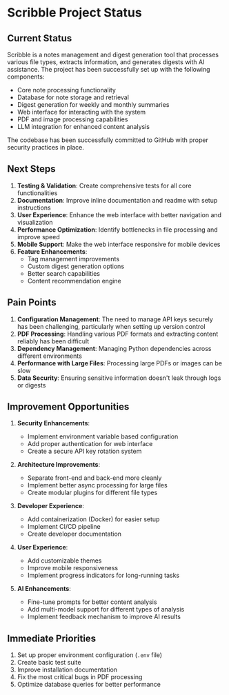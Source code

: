 # Scribble Project Status

## Current Status

Scribble is a notes management and digest generation tool that processes various file types, extracts information, and generates digests with AI assistance. The project has been successfully set up with the following components:

- Core note processing functionality
- Database for note storage and retrieval
- Digest generation for weekly and monthly summaries
- Web interface for interacting with the system
- PDF and image processing capabilities
- LLM integration for enhanced content analysis

The codebase has been successfully committed to GitHub with proper security practices in place.

## Next Steps

1. **Testing & Validation**: Create comprehensive tests for all core functionalities
2. **Documentation**: Improve inline documentation and readme with setup instructions
3. **User Experience**: Enhance the web interface with better navigation and visualization
4. **Performance Optimization**: Identify bottlenecks in file processing and improve speed
5. **Mobile Support**: Make the web interface responsive for mobile devices
6. **Feature Enhancements**:
   - Tag management improvements
   - Custom digest generation options
   - Better search capabilities
   - Content recommendation engine

## Pain Points

1. **Configuration Management**: The need to manage API keys securely has been challenging, particularly when setting up version control
2. **PDF Processing**: Handling various PDF formats and extracting content reliably has been difficult
3. **Dependency Management**: Managing Python dependencies across different environments
4. **Performance with Large Files**: Processing large PDFs or images can be slow
5. **Data Security**: Ensuring sensitive information doesn't leak through logs or digests

## Improvement Opportunities

1. **Security Enhancements**:
   - Implement environment variable based configuration
   - Add proper authentication for web interface
   - Create a secure API key rotation system

2. **Architecture Improvements**:
   - Separate front-end and back-end more cleanly
   - Implement better async processing for large files
   - Create modular plugins for different file types

3. **Developer Experience**:
   - Add containerization (Docker) for easier setup
   - Implement CI/CD pipeline
   - Create developer documentation

4. **User Experience**:
   - Add customizable themes
   - Improve mobile responsiveness
   - Implement progress indicators for long-running tasks

5. **AI Enhancements**:
   - Fine-tune prompts for better content analysis
   - Add multi-model support for different types of analysis
   - Implement feedback mechanism to improve AI results

## Immediate Priorities

1. Set up proper environment configuration (`.env` file)
2. Create basic test suite
3. Improve installation documentation
4. Fix the most critical bugs in PDF processing
5. Optimize database queries for better performance